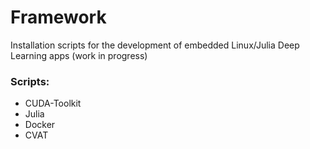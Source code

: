 # Framework
Installation scripts for the development of embedded Linux/Julia Deep Learning apps
(work in progress)

### Scripts:
* CUDA-Toolkit
* Julia
* Docker
* CVAT
